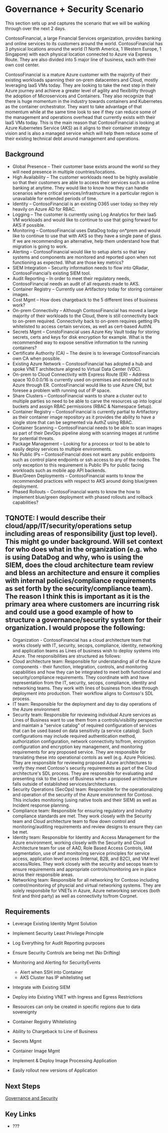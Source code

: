 # Governance + Security Scenario

This section sets up and captures the scenario that we will be walking through over the next 2 days.

ContosoFinancial, a large Financial Services organization, provides banking and online services to its customers around the world. ContosoFinancial has 3 physical locations around the world (1 North America, 1 Western Europe, 1 Singapore) with each physical location connected to Azure via Express Route. They are also divided into 5 major line of business, each with their own cost center.

ContosoFinancial is a mature Azure customer with the majority of their existing workloads spanning their on-prem datacenters and Cloud, mostly leveraging IaaS VMs today. They are looking to take the next step in their Azure journey and achieve a greater level of agility and flexibility through the adoption of Microservices and Containers. They also recognize that there is huge momentum in the industry towards containers and Kubernetes as the container orchestrator. They want to take advantage of that momentum while at the same time look to see if they can reduce some of the management and operations overhead that currently exists with their IaaS VMs today. This is the main reason that ContosoFinancial is looking at Azure Kubernetes Service (AKS) as it aligns to their container strategy vision and is also a managed service which will help them reduce some of their existing technical debt around management and operations.


## Background

* Global Presence – Their customer base exists around the world so they will need presence in multiple countries/locations.
* High Availability – The customer workloads need to be highly available so that their customers are able to access their services such as online banking at anytime. They would like to know how they can handle scenarios where critical services/infrastructure in a particular region is unavailable for extended periods of time.
* Identity – ContosoFinancial is an existing O365 user today so they rely heavily on Azure AD for RBAC.
* Logging – The customer is currently using Log Analytics for their IaaS VM workloads and would like to continue to use that going forward for AKS if possible.
* Monitoring – ContosoFinancial uses DataDog today on*prem and would like to continue to use that with AKS so they have a single pane of glass. If we are recommending an alternative, help them understand how that migration is going to work.
* Alerting – ContosoFinancial would like to setup alerts so that key systems and components are monitored and reported upon when not functioning as expected. What are those key metrics?
* SIEM Integration – Security information needs to flow into QRadar, ContosoFinancial’s existing SIEM tool.
* Audit Reporting – In order to meet their regulatory needs, ContosoFinancial needs an audit of all requests made to AKS.
* Container Registry – Currently use Artifactory today for storing container images.
* Cost Mgmt – How does chargeback to the 5 different lines of business work?
* On-prem Connectivity – Although ContosoFinancial has moved a large majority of their workloads to the Cloud, there is still connectivity back to on-prem required. Connectivity back to on-prem requires getting IPs whitelisted to access certain services, as well as cert-based AuthN.
* Secrets Mgmt – ConstoFinancial uses Azure Key Vault today for storing secrets, certs and keys for disk encryption for example. What is the recommended way to expose sensitive information to the running containers?
* Certificate Authority (CA) – The desire is to leverage ContosoFinancials own CA when possible.
* Existing Azure Network – ConstosoFinancial has adopted a hub and spoke VNET architecture aligned to Virtual Data Center (VDC).
* On-prem to Cloud Connectivity with Express Route (ER) – Address space 10.0.0.0/16 is currently used on-premises and extended out to Azure through ER. ContosFinancial would like to use Azure CNI, but foresee a problem with running out of IP space.
* Share Clusters – ContosoFinancial wants to share a cluster out to multiple parties so need to be able to carve the resources up into logical buckets and assign RBAC permissions (RBAC & Namespace Setup).
* Container Registry – ContosoFinancial is currently partial to Artifactory as their container image repository as it provides the ability to have a single store that can be segmented via AuthZ using RBAC.
* Container Scanning – ContosoFinancial needs to be able to scan images as part of their DevOps pipeline along with scanning images at runtime for potential threats.
* Package Management – Looking for a process or tool to be able to easily deploy services to multiple environments.
* No Public IPs – ContosoFinancial does not want any public endpoints such as control plane endpoints or ssh access to any of the nodes. The only exception to this requirement is Public IPs for public facing workloads such as mobile app API backends.
* Blue/Green Deployments – ContosoFinancial wants to know the recommended practices with respect to AKS around doing blue/green deployment.
* Phased Rollouts – ContosoFinancial  wants to know the how to implement blue/green deployment with phased rollouts and rollback capabilities?

## TQNOTE:  I would describe their cloud/app/IT/security/operations setup including areas of responsibility (just top level).  This might go under background.  Will set context for who does what in the organization (e.g. who is using DataDog and why, who is using the SIEM, does the cloud architecture team review and bless an architecture and ensure it complies with internal policies/compliance requirements as set forth by the security/compliance team).  The reason I think this is important as it is the primary area where customers are incurring risk and could use a good example of how to structure a governance/security system for their organization.  I would propose the following:  

* Organization - ContosoFinancial has a cloud architecture team that works closely with IT, security, secops, compliance, identity, networking and application teams as Lines of business wish to deploy systems into Azure.  The responsibilities are structured as follows:
* Cloud architecture team: Responsible for understanding all of the Azure components - their function, integration, controls, and monitoring capabilities and how they can be integrated to meet both functional and security/compliance requirements.  They coordinate with and have representation from the IT, security, secops, compliance, identity and networking teams.  They work with lines of business from idea through deployment into production.  Their workflow aligns to Contoso's SDL process.
* IT team:  Responsible for the deployment and day to day operations of the Azure environment
* Security team:  Responsible for reviewing individual Azure services as Lines of Business want to use them from a controls/visibility perspective and maintain a "service catalog" of required configuration of services that can be used based on data sensitivity (a service catalog).  Such configurations may include required authentication method, authorization configuration, network connectivity to/from, encryption configuration and encryption key management, and monitoring requirements for any proposed service.  They are responsible for translating these into operational contols as well (e.g. Azure Policies).  They are responsible for reviewing proposed Azure architectures to verify they meet Contoso's security requirements as part of the Cloud architecture's SDL process. They are responsible for evaluating and presenting risk to the Lines of Business when a proposed architecture falls outside of established services/architectures.
* Security Operations (SecOps) team:  Responsible for the operationalizing and operation of the security of the Azure environment for Contoso.  This includes monitoring (using native tools and their SIEM) as well as Incident response planning.
* Compliance team:  Responsible for ensuring regulatory and industry compliance standards are met.  They work closely with the Security team and Cloud architecture team to flow down control and monitoring/auditing requirements and review designs to ensure they can be met.
* Identity team:  Responsible for Identity and Access Management for the Azure environment, working closely with the Security and Cloud Architecture team for use of AAD, Role Based Access Controls, IAM segmentation, use of and monitoring service principles for service access, application level access (Internal, B2B, and B2C), and VM level access/Roles.  They work closely with the security and secops team to ensure requirements and appropriate controls/monitoring are in place acros their responsible areas.
* Networking team:  Responsible for all networking for Contoso including control/monitoring of physcial and virtual networking systems.  They are solely responsbile for VNETs in Azure, Azure networking services (both first and third party) as well as connectivity to/from Corpnet.



## Requirements

* Leverage Existing Identity Mgmt Solution
* Implement Security Least Privilege Principle
* Log Everything for Audit Reporting purposes
* Ensure Security Controls are being met (No Drifting)
* Monitoring and Alerting for SecurityEvents

  * Alert when SSH into Container
  * AKS Cluster has IP whitelisting set

* Integrate with Existing SIEM
* Deploy into Existing VNET with Ingress and Egress Restrictions
* Resources can only be created in specific regions due to data sovereignty
* Container Registry Whitelisting
* Ability to Chargeback to Line of Business
* Secrets Mgmt
* Container Image Mgmt
* Implement & Deploy Image Processing Application
* Easily rollout new versions of Application

## Next Steps

[Governance and Security](/governance-security/README.md)

## Key Links

* ???
